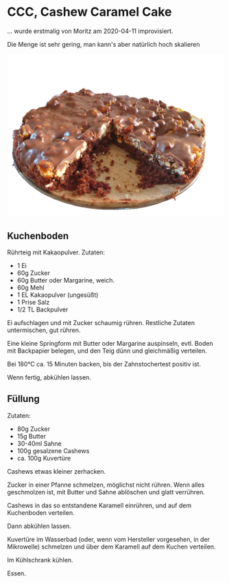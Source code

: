 # CCC, Cashew Caramel Cake

... wurde erstmalig von Moritz am 2020-04-11 improvisiert.

Die Menge ist sehr gering, man kann's aber natürlich hoch skalieren

![](../images/cashew-caramel-cake-S-removebg-preview.png)

## Kuchenboden

Rührteig mit Kakaopulver. Zutaten:

* 1 Ei
* 60g Zucker
* 60g Butter oder Margarine, weich.
* 60g Mehl
* 1 EL Kakaopulver (ungesüßt)
* 1 Prise Salz
* 1/2 TL Backpulver

Ei aufschlagen und mit Zucker schaumig rühren. Restliche Zutaten untermischen, gut rühren.

Eine kleine Springform mit Butter oder Margarine auspinseln, evtl. Boden mit Backpapier belegen, und den Teig dünn und gleichmäßig verteilen.

Bei 180°C ca. 15 Minuten backen, bis der Zahnstochertest positiv ist.

Wenn fertig, abkühlen lassen.

## Füllung

Zutaten:

* 80g Zucker
* 15g Butter
* 30-40ml Sahne
* 100g gesalzene Cashews
* ca. 100g Kuvertüre

Cashews etwas kleiner zerhacken.

Zucker in einer Pfanne schmelzen, möglichst nicht rühren. Wenn alles geschmolzen ist, mit Butter und Sahne ablöschen und glatt verrühren.

Cashews in das so entstandene Karamell einrühren, und auf dem Kuchenboden verteilen.

Dann abkühlen lassen.

Kuvertüre im Wasserbad (oder, wenn vom Hersteller vorgesehen, in der Mikrowelle) schmelzen und über dem Karamell auf dem Kuchen verteilen.

Im Kühlschrank kühlen.

Essen.
